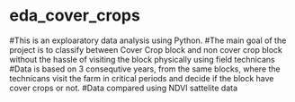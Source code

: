 # eda_cover_crops
#This is an exploaratory data analysis using Python.
#The main goal of the project is to classify between Cover Crop block and non cover crop block without the hassle of visiting the block physically using field technicans
#Data is based on 3 consequtive years, from the same blocks, where the technicans visit the farm in critical periods and decide if the block have cover crops or not.
#Data compared using NDVI sattelite data
